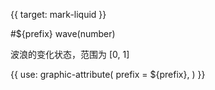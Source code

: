 {{ target: mark-liquid }}

<!-- ILiquidMarkSpec -->

#${prefix} wave(number)

波浪的变化状态，范围为 [0, 1]

{{ use: graphic-attribute(
  prefix = ${prefix},
) }}